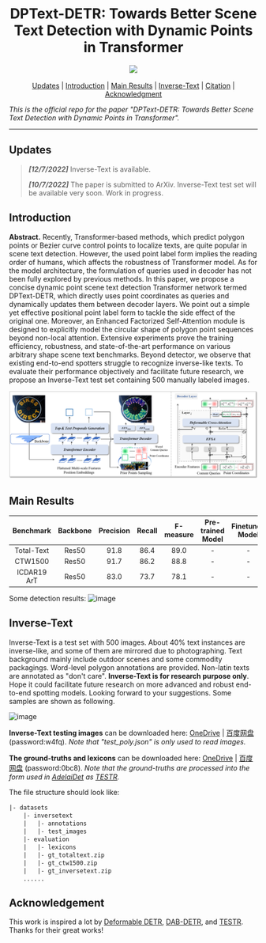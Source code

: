 <h1 align="center"> DPText-DETR: Towards Better Scene Text Detection with Dynamic Points in Transformer </h1> 

<p align="center">
<a href="https://arxiv.org/abs/2207.04491"><img src="https://img.shields.io/badge/arXiv-Paper-<color>"></a>
</p>

<p align="center">
  <a href="#Updates">Updates</a> |
  <a href="#Introduction">Introduction</a> |
  <a href="#Main Results">Main Results</a> |
  <a href="#Inverse-Text">Inverse-Text</a> |
  <a href="#Citation">Citation</a> |
  <a href="#Acknowledgment">Acknowledgment</a>
</p >

*This is the official repo for the paper "DPText-DETR: Towards Better Scene Text Detection with Dynamic Points in Transformer".*

***

## Updates
>***[12/7/2022]*** Inverse-Text is available.
>
>***[10/7/2022]*** The paper is submitted to ArXiv. Inverse-Text test set will be available very soon. Work in progress.

## Introduction

**Abstract.** Recently, Transformer-based methods, which predict polygon points or Bezier curve control points to localize texts, are quite popular in scene text detection. However, the used point label form implies the reading order of humans, which affects the robustness of Transformer model. As for the model architecture, the formulation of queries used in decoder has not been fully explored by previous methods. In this paper, we propose a concise dynamic point scene text detection Transformer network termed DPText-DETR, which directly uses point coordinates as queries and dynamically updates them between decoder layers. We point out a simple yet effective positional point label form to tackle the side effect of the original one. Moreover, an Enhanced Factorized Self-Attention module is designed to explicitly model the circular shape of polygon point sequences beyond non-local attention. Extensive experiments prove the training efficiency, robustness, and state-of-the-art performance on various arbitrary shape scene text benchmarks. Beyond detector, we observe that existing end-to-end spotters struggle to recognize inverse-like texts. To evaluate their performance objectively and facilitate future research, we propose an Inverse-Text test set containing 500 manually labeled images.

![image](./figs/architecture.png)

## Main Results

|Benchmark|Backbone|Precision|Recall|F-measure|Pre-trained Model|Finetuned Model|
|:------:|:------:|:------:|:------:|:------:|:------:|:------:|
|Total-Text|Res50|91.8|86.4|89.0|-|-|
|CTW1500|Res50|91.7|86.2|88.8|-|-|
|ICDAR19 ArT|Res50|83.0|73.7|78.1|-|-|

Some detection results:
![image](./figs/demo.png)

## Inverse-Text

Inverse-Text is a test set with 500 images. About 40% text instances are inverse-like, and some of them are mirrored due to photographing. Text background mainly include outdoor scenes and some commodity packagings. Word-level polygon annotations are provided. Non-latin texts are annotated as "don't care". **Inverse-Text is for research purpose only**. Hope it could facilitate future research on more advanced and robust end-to-end spotting models. Looking forward to your suggestions. Some samples are shown as following.

![image](./figs/invertext_samples.png)

**Inverse-Text testing images** can be downloaded here: [OneDrive](https://1drv.ms/u/s!AimBgYV7JjTlgTiv8qL6mJp-SrBE?e=ICt6cW) | [百度网盘](https://pan.baidu.com/s/1Rdce4IsbMo42xMU5L4Csjg) (password:w4fq). *Note that "test_poly.json" is only used to read images.*

**The ground-truths and lexicons** can be downloaded here: [OneDrive](https://1drv.ms/u/s!AimBgYV7JjTlgTdcZjyZWAlCGem7?e=Nq27wp) | [百度网盘](https://pan.baidu.com/s/1t-7KOtoDU95RXtbxaN6-GA) (password:0bc8). *Note that the ground-truths are processed into the form used in [AdelaiDet](https://github.com/aim-uofa/AdelaiDet) as [TESTR](https://github.com/mlpc-ucsd/TESTR).*

The file structure should look like:
```
|- datasets
    |- inversetext
    |   |- annotations
    |   |- test_images
    |- evaluation
    |   |- lexicons
    |   |- gt_totaltext.zip
    |   |- gt_ctw1500.zip
    |   |- gt_inversetext.zip
    ......
```

<!--
## Citation
The code is based on [AdelaiDet](https://github.com/aim-uofa/AdelaiDet) and TESTR.
-->

## Acknowledgement

This work is inspired a lot by [Deformable DETR](https://github.com/fundamentalvision/Deformable-DETR), [DAB-DETR](https://github.com/IDEA-opensource/DAB-DETR), and [TESTR](https://github.com/mlpc-ucsd/TESTR). Thanks for their great works!

